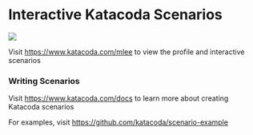 # Interactive Katacoda Scenarios

[![](http://shields.katacoda.com/katacoda/mlee/count.svg)](https://www.katacoda.com/mlee "Get your profile on Katacoda.com")

Visit https://www.katacoda.com/mlee to view the profile and interactive scenarios

### Writing Scenarios
Visit https://www.katacoda.com/docs to learn more about creating Katacoda scenarios

For examples, visit https://github.com/katacoda/scenario-example
